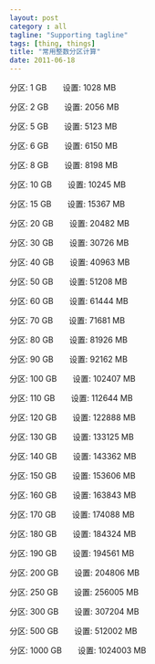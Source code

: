 ```yaml
---
layout: post
category : all
tagline: "Supporting tagline"
tags: [thing, things]
title: "常用整数分区计算"
date: 2011-06-18
---
```

分区: 1 GB　　设置: 1028 MB    
    
分区: 2 GB　　设置: 2056 MB    
    
分区: 5 GB　　设置: 5123 MB    
    
分区: 6 GB　　设置: 6150 MB    
    
分区: 8 GB　　设置: 8198 MB    
    
分区: 10 GB　　设置: 10245 MB    
    
分区: 15 GB　　设置: 15367 MB    
    
分区: 20 GB　　设置: 20482 MB    
    
分区: 30 GB　　设置: 30726 MB    
    
分区: 40 GB　　设置: 40963 MB    
    
分区: 50 GB　　设置: 51208 MB    
    
分区: 60 GB　　设置: 61444 MB    
    
分区: 70 GB　　设置: 71681 MB    
    
分区: 80 GB　　设置: 81926 MB    
    
分区: 90 GB　　设置: 92162 MB    
    
分区: 100 GB　　设置: 102407 MB    
    
分区: 110 GB　　设置: 112644 MB    
    
分区: 120 GB　　设置: 122888 MB    
    
分区: 130 GB　　设置: 133125 MB    
    
分区: 140 GB　　设置: 143362 MB    
    
分区: 150 GB　　设置: 153606 MB    
    
分区: 160 GB　　设置: 163843 MB    
    
分区: 170 GB　　设置: 174088 MB    
    
分区: 180 GB　　设置: 184324 MB    
    
分区: 190 GB　　设置: 194561 MB    
    
分区: 200 GB　　设置: 204806 MB    
    
分区: 250 GB　　设置: 256005 MB    
    
分区: 300 GB　　设置: 307204 MB    
    
分区: 500 GB　　设置: 512002 MB    
    
分区: 1000 GB　　设置: 1024003 MB